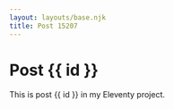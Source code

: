 ```yaml
---
layout: layouts/base.njk
title: Post 15207
---
```


# Post {{ id }}

This is post {{ id }} in my Eleventy project.
